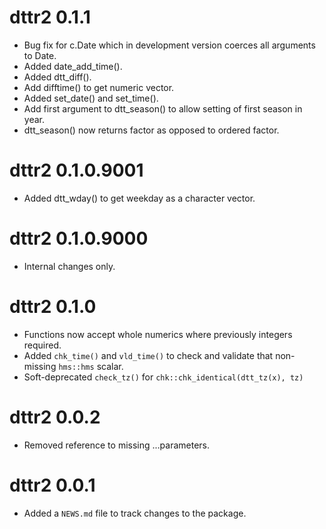 # dttr2 0.1.1

- Bug fix for c.Date which in development version coerces all arguments to Date.
- Added date_add_time().
- Added dtt_diff().
- Add difftime() to get numeric vector.
- Added set_date() and set_time().
- Add first argument to dtt_season() to allow setting of first season in year.
- dtt_season() now returns factor as opposed to ordered factor.


# dttr2 0.1.0.9001

- Added dtt_wday() to get weekday as a character vector.


# dttr2 0.1.0.9000

- Internal changes only.

# dttr2 0.1.0

- Functions now accept whole numerics where previously integers required.
- Added `chk_time()` and `vld_time()` to check and validate that non-missing `hms::hms` scalar.
- Soft-deprecated `check_tz()` for `chk::chk_identical(dtt_tz(x), tz)`

# dttr2 0.0.2

- Removed reference to missing ...parameters.

# dttr2 0.0.1

- Added a `NEWS.md` file to track changes to the package.
